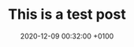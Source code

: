 ---
layout: post
title:  "This is a test post"
date:   2020-12-09 00:32:00 +0100
categories: jekyll update
---